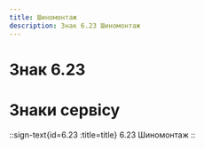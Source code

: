 ```yaml
---
title: Шиномонтаж
description: Знак 6.23 Шиномонтаж
---
```

# Знак 6.23
# Знаки сервісу
::sign-text{id=6.23 :title=title}
6.23 Шиномонтаж
::